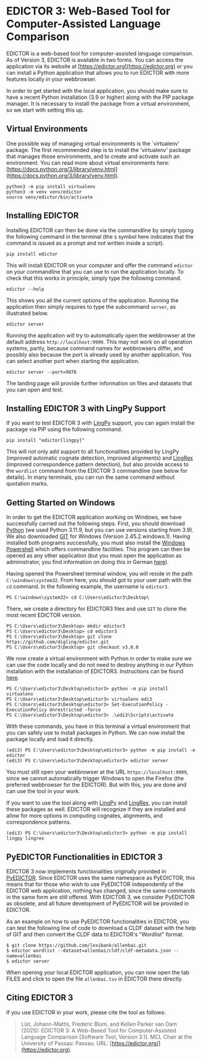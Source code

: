 # EDICTOR 3: Web-Based Tool for Computer-Assisted Language Comparison

EDICTOR is a web-based tool for computer-assisted language comparison. As of Version 3, EDICTOR is available in two forms. You can access the application via its website at [https://edictor.org](https://edictor.org) or you can install a Python application that allows you to run EDICTOR with more features locally in your webbrowser.

In order to get started with the local application, you should make sure to have a recent Python installation (3.9 or higher) along with the PIP package manager. It is necessary to install the package from a virtual environment, so we start with setting this up.

## Virtual Environments

One possible way of managing virtual environments is the `virtualenv' package. The first recommended step is to install the 'virtualenv' package that manages those environments, and to create and activate such an environment. You can read more about virtual environments here: [https://docs.python.org/3/library/venv.html](https://docs.python.org/3/library/venv.html).

```shell
python3 -m pip install virtualenv
python3 -m venv venv/edictor
source venv/edictor/bin/activate
```

## Installing EDICTOR

Installing EDICTOR can then be done via the commandline by simply typing the following command in the terminal (the `$` symbol here indicates that the command is issued as a prompt and not written inside a script).

```shell
pip install edictor
```

This will install EDICTOR on your computer and offer the command `edictor` on your commandline that you can use to run the application locally. To check that this works in principle, simply type the following command.

```shell
edictor --help
```

This shows you all the current options of the application. Running the application then simply requires to type the subcommand `server`, as illustrated below.

```shell
edictor server
```

Running the application will try to automatically open the webbrowser at the default address `http://localhost:9999`. This may not work on all operation systems, partly, because command names for webbrowsers differ, and possibly also because the port is already used by another application. You can select another port when starting the application.

```shell
edictor server --port=9876
```

The landing page will provide further information on files and datasets that you can open and test.

## Installing EDICTOR 3 with LingPy Support

If you want to test EDICTOR 3 with [LingPy](https://pypi.org/project/lingpy) support, you can again install the package via PIP using the following command.

```shell
pip install "edictor[lingpy]"
```

This will not only add support to all functionalities provided by LingPy (improved automatic cognate detection, improved alignments) and [LingRex](https://pypi.org/project/lingrex) (improved correspondence pattern detection), but also provide access to the `wordlist` command from the EDICTOR 3 commandline (see below for details). In many terminals, you can run the same command without quotation marks.

## Getting Started on Windows

In order to get the EDICTOR application working on Windows, we have successfully carried out the following steps. First, you should download [Python](https://python.org) (we used Python 3.11.9, but you can use versions starting from 3.9). We also downloaded [GIT](https://www.git-scm.com/) for Windows (Version 2.45.2.windows.1). Having installed both programs successfully, you must also install the [Windows Powershell](https://learn.microsoft.com/en-us/powershell/?view=powershell-7.4) which offers commandline facilities. This program can then be opened as any other application (but you must open the application as administrator, you find information on doing this in German [here](https://www.heise.de/tipps-tricks/Windows-Powershell-Skript-ausfuehren-4672163.html)).

Having opened the Powersheel terminal window, you will reside in the path `C:\windows\system32`. From here, you should got to your user path with the `cd` command. In the following example, the username is `edictor3`.

```shell
PS C:\windows\system32> cd C:\Users\edictor3\Desktop\
```

There, we create a directory for EDICTOR3 files and use `GIT` to clone the most recent EDICTOR version.

```shell
PS C:\Users\edictor3\Desktop> mkdir edictor3
PS C:\Users\edictor3\Desktop> cd edictor3
PS C:\Users\edictor3\Desktop> git clone https://github.com/digling/edictor.git
PS C:\Users\edictor3\Desktop> git checkout v3.0.0
```

We now create a virtual environment with Python in order to make sure we can use the code locally and do not need to destroy anything in our Python installation with the installation of EDICTOR3. Instructions can be found [here](https://mothergeo-py.readthedocs.io/en/latest/development/how-to/venv-win.html). 

```shell
PS C:\Users\edictor3\Desktop\edictor3> python -m pip install virtualenv
PS C:\Users\edictor3\Desktop\edictor3> virtualenv edi3
PS C:\Users\edictor3\Desktop\edictor3> Set-ExecutionPolicy -ExecutionPolicy Unrestricted -force
PS C:\Users\edictor3\Desktop\edictor3> .\edi3\Scripts\activate
```

With these commands, you have in this terminal a virtual environment that you can safely use to install packages in Python. We can now install the package locally and load it directly.

```shell
(edi3) PS C:\Users\edictor3\Desktop\edictor3> python -m pip install -e edictor
(edi3) PS C:\Users\edictor3\Desktop\edictor3> edictor server
```

You must still open your webbrowser at the URL `https://localhost:9999`, since we cannot automatically trigger Windows to open the Firefox (the preferred webbrowser for the EDICTOR). But with this, you are done and can use the tool in your work.

If you want to use the tool along with [LingPy](https://lingpy.org) and [LingRex](https://pypi.org/project/lingrex), you can install these packages as well. EDICTOR will recognize if they are installed and allow for more options in computing cognates, alignments, and correspondence patterns. 

```shell
(edi3) PS C:\Users\edictor3\Desktop\edictor3> python -m pip install lingpy lingrex
```

## PyEDICTOR Functionalities in EDICTOR 3

EDICTOR 3 now implements functionalities originally provided in [PyEDICTOR](https://pypi.org/project/pyedictor). Since EDICTOR uses the same namespace as PyEDICTOR, 
this means that for those who wish to use PyEDICTOR independently of the EDICTOR web application, nothing has changed, since the same commands in the same form are still offered. 
With EDICTOR 3, we consider PyEDICTOR as obsolete, and all future development of PyEDICTOR will be provided in EDICTOR.

As an example on how to use PyEDICTOR functionalities in EDICTOR, you can test the following line of code to download a CLDF dataset with the
help of GIT and then convert the CLDF data to EDICTOR's "Wordlist" format.

```shell
$ git clone https://github.com/lexibank/allenbai.git
$ edictor wordlist --dataset=allenbai/cldf/cldf-metadata.json --name=allenbai
$ edictor server
```

When opening your local EDICTOR application, you can now open the tab FILES and click to open the file `allenbai.tsv` in EDICTOR there directly.

## Citing EDICTOR 3

If you use EDICTOR in your work, please cite the tool as follows:

> List, Johann-Mattis, Frederic Blum, and Kellen Parker van Dam (2025): EDICTOR 3: A Web-Based Tool for Computer-Assisted Language Comparison [Software Tool, Version 3.1]. MCL Chair at the University of Passau: Passau. URL: [https://edictor.org/](https://edictor.org).

